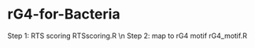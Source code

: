 # rG4-for-Bacteria
Step 1: RTS scoring 
        RTSscoring.R
\n
Step 2: map to rG4 motif 
        rG4_motif.R
